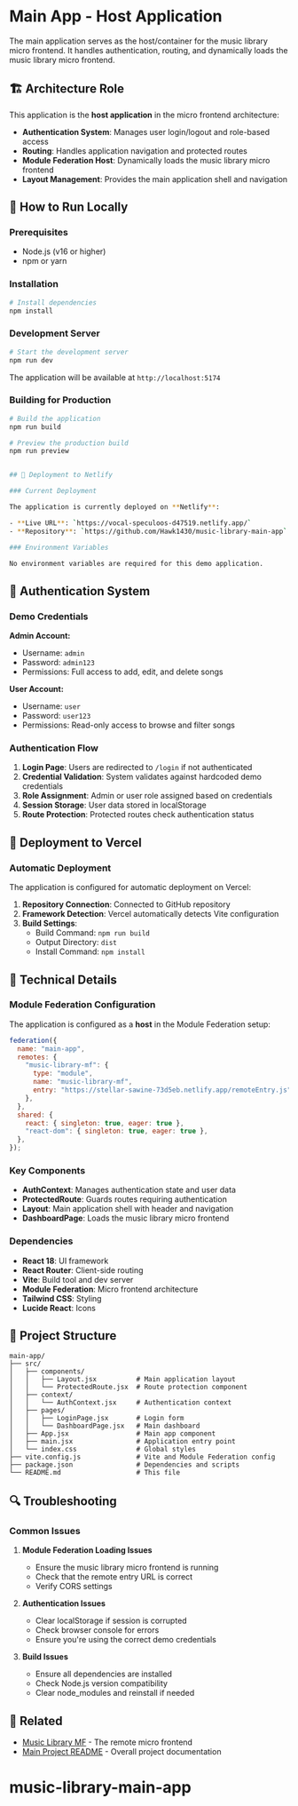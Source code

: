# Main App - Host Application

The main application serves as the host/container for the music library micro frontend. It handles authentication, routing, and dynamically loads the music library micro frontend.

## 🏗️ Architecture Role

This application is the **host application** in the micro frontend architecture:

- **Authentication System**: Manages user login/logout and role-based access
- **Routing**: Handles application navigation and protected routes
- **Module Federation Host**: Dynamically loads the music library micro frontend
- **Layout Management**: Provides the main application shell and navigation

## 🚀 How to Run Locally

### Prerequisites

- Node.js (v16 or higher)
- npm or yarn

### Installation

```bash
# Install dependencies
npm install
```

### Development Server

```bash
# Start the development server
npm run dev
```

The application will be available at `http://localhost:5174`

### Building for Production

```bash
# Build the application
npm run build

# Preview the production build
npm run preview


## 🚀 Deployment to Netlify

### Current Deployment

The application is currently deployed on **Netlify**:

- **Live URL**: `https://vocal-speculoos-d47519.netlify.app/`
- **Repository**: `https://github.com/Hawk1430/music-library-main-app`

### Environment Variables

No environment variables are required for this demo application.

```

## 🔐 Authentication System

### Demo Credentials

**Admin Account:**

- Username: `admin`
- Password: `admin123`
- Permissions: Full access to add, edit, and delete songs

**User Account:**

- Username: `user`
- Password: `user123`
- Permissions: Read-only access to browse and filter songs

### Authentication Flow

1. **Login Page**: Users are redirected to `/login` if not authenticated
2. **Credential Validation**: System validates against hardcoded demo credentials
3. **Role Assignment**: Admin or user role assigned based on credentials
4. **Session Storage**: User data stored in localStorage
5. **Route Protection**: Protected routes check authentication status

## 🚀 Deployment to Vercel

### Automatic Deployment

The application is configured for automatic deployment on Vercel:

1. **Repository Connection**: Connected to GitHub repository
2. **Framework Detection**: Vercel automatically detects Vite configuration
3. **Build Settings**:
   - Build Command: `npm run build`
   - Output Directory: `dist`
   - Install Command: `npm install`


## 🔧 Technical Details

### Module Federation Configuration

The application is configured as a **host** in the Module Federation setup:

```javascript
federation({
  name: "main-app",
  remotes: {
    "music-library-mf": {
      type: "module",
      name: "music-library-mf",
      entry: "https://stellar-sawine-73d5eb.netlify.app/remoteEntry.js",
    },
  },
  shared: {
    react: { singleton: true, eager: true },
    "react-dom": { singleton: true, eager: true },
  },
});
```

### Key Components

- **AuthContext**: Manages authentication state and user data
- **ProtectedRoute**: Guards routes requiring authentication
- **Layout**: Main application shell with header and navigation
- **DashboardPage**: Loads the music library micro frontend

### Dependencies

- **React 18**: UI framework
- **React Router**: Client-side routing
- **Vite**: Build tool and dev server
- **Module Federation**: Micro frontend architecture
- **Tailwind CSS**: Styling
- **Lucide React**: Icons

## 📁 Project Structure

```
main-app/
├── src/
│   ├── components/
│   │   ├── Layout.jsx          # Main application layout
│   │   └── ProtectedRoute.jsx  # Route protection component
│   ├── context/
│   │   └── AuthContext.jsx     # Authentication context
│   ├── pages/
│   │   ├── LoginPage.jsx       # Login form
│   │   └── DashboardPage.jsx   # Main dashboard
│   ├── App.jsx                 # Main app component
│   ├── main.jsx                # Application entry point
│   └── index.css               # Global styles
├── vite.config.js              # Vite and Module Federation config
├── package.json                # Dependencies and scripts
└── README.md                   # This file
```

## 🔍 Troubleshooting

### Common Issues

1. **Module Federation Loading Issues**

   - Ensure the music library micro frontend is running
   - Check that the remote entry URL is correct
   - Verify CORS settings

2. **Authentication Issues**

   - Clear localStorage if session is corrupted
   - Check browser console for errors
   - Ensure you're using the correct demo credentials

3. **Build Issues**
   - Ensure all dependencies are installed
   - Check Node.js version compatibility
   - Clear node_modules and reinstall if needed

## 🔗 Related

- [Music Library MF](https://github.com/Hawk1430/music-library-mf/blob/main/README.md) - The remote micro frontend
- [Main Project README](https://github.com/Hawk1430/music-library-main-app?tab=readme-ov-file) - Overall project documentation

# music-library-main-app
